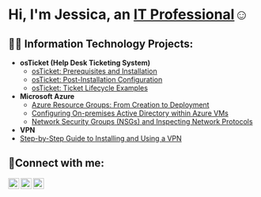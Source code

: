 <h1>Hi, I'm Jessica, an <a href=www.linkedin.com/in/jessica-s-3576ab2b4>IT Professional</a>☺</h1>

<h2>👨‍💻 Information Technology Projects:</h2>

- <b>osTicket (Help Desk Ticketing System)</b>
  - [osTicket: Prerequisites and Installation](https://github.com/jessicaSB903/osticket-prereqs)
  - [osTicket: Post-Installation Configuration](https://github.com/jessicaSB903/post-install-config)
  - [osTicket: Ticket Lifecycle Examples](https://github.com/jessicaSB903/ticket-lifecycle)
- <b>Microsoft Azure</b>
  - [Azure Resource Groups: From Creation to Deployment](https://github.com/jessicaSB903/RG)
  - [Configuring On-premises Active Directory within Azure VMs](https://github.com/jessicaSB903/configure-ad)
  - [Network Security Groups (NSGs) and Inspecting Network Protocols](https://github.com/jessicaSB903/azure-network-protocols)
- <b>VPN</b>
- [Step-by-Step Guide to Installing and Using a VPN](https://github.com/jessicaSB903/vpn)
<h2>🤳Connect with me:</h2>

[<img align="left" alt="Josh | Twitter" width="22px" src="https://cdn.jsdelivr.net/npm/simple-icons@v3/icons/twitter.svg" />][twitter]
[<img align="left" alt="Josh | LinkedIn" width="22px" src="https://cdn.jsdelivr.net/npm/simple-icons@v3/icons/linkedin.svg" />][linkedin]
[<img align="left" alt="Josh | Instagram" width="22px" src="https://cdn.jsdelivr.net/npm/simple-icons@v3/icons/instagram.svg" />][instagram]

[twitter]: https://twitter.com/Josh
[instagram]: https://www.instagram.com/Josh
[linkedin]: www.linkedin.com/in/jessica-s-3576ab2b4

